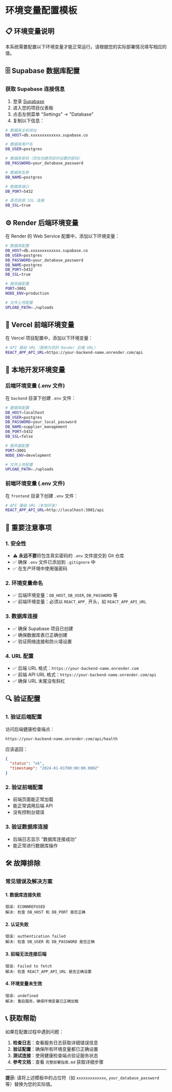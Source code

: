 # 环境变量配置模板

## 📋 环境变量说明

本系统需要配置以下环境变量才能正常运行。请根据您的实际部署情况填写相应的值。

## 🗄️ Supabase 数据库配置

### 获取 Supabase 连接信息

1. 登录 [Supabase](https://supabase.com)
2. 进入您的项目仪表板
3. 点击左侧菜单 "Settings" → "Database"
4. 复制以下信息：

```bash
# 数据库主机地址
DB_HOST=db.xxxxxxxxxxxxx.supabase.co

# 数据库用户名
DB_USER=postgres

# 数据库密码（您在创建项目时设置的密码）
DB_PASSWORD=your_database_password

# 数据库名称
DB_NAME=postgres

# 数据库端口
DB_PORT=5432

# 是否启用 SSL 连接
DB_SSL=true
```

## ⚙️ Render 后端环境变量

在 Render 的 Web Service 配置中，添加以下环境变量：

```bash
# 数据库配置
DB_HOST=db.xxxxxxxxxxxxx.supabase.co
DB_USER=postgres
DB_PASSWORD=your_database_password
DB_NAME=postgres
DB_PORT=5432
DB_SSL=true

# 服务器配置
PORT=3001
NODE_ENV=production

# 文件上传配置
UPLOAD_PATH=./uploads
```

## 🎨 Vercel 前端环境变量

在 Vercel 项目配置中，添加以下环境变量：

```bash
# API 基础 URL（替换为您的 Render 后端 URL）
REACT_APP_API_URL=https://your-backend-name.onrender.com/api
```

## 🔧 本地开发环境变量

### 后端环境变量 (.env 文件)

在 `backend` 目录下创建 `.env` 文件：

```bash
# 数据库配置
DB_HOST=localhost
DB_USER=postgres
DB_PASSWORD=your_local_password
DB_NAME=supplier_management
DB_PORT=5432
DB_SSL=false

# 服务器配置
PORT=3001
NODE_ENV=development

# 文件上传配置
UPLOAD_PATH=./uploads
```

### 前端环境变量 (.env 文件)

在 `frontend` 目录下创建 `.env` 文件：

```bash
# API 基础 URL（本地开发）
REACT_APP_API_URL=http://localhost:3001/api
```

## 🚨 重要注意事项

### 1. 安全性
- ⚠️ **永远不要**将包含真实密码的 `.env` 文件提交到 Git 仓库
- ✅ 确保 `.env` 文件已添加到 `.gitignore` 中
- ✅ 在生产环境中使用强密码

### 2. 环境变量命名
- ✅ 后端环境变量：`DB_HOST`, `DB_USER`, `DB_PASSWORD` 等
- ✅ 前端环境变量：必须以 `REACT_APP_` 开头，如 `REACT_APP_API_URL`

### 3. 数据库连接
- ✅ 确保 Supabase 项目已创建
- ✅ 确保数据库表已正确创建
- ✅ 验证网络连接和防火墙设置

### 4. URL 配置
- ✅ 后端 URL 格式：`https://your-backend-name.onrender.com`
- ✅ 前端 API URL 格式：`https://your-backend-name.onrender.com/api`
- ✅ 确保 URL 末尾没有斜杠

## 🔍 验证配置

### 1. 验证后端配置
访问后端健康检查端点：
```
https://your-backend-name.onrender.com/api/health
```

应该返回：
```json
{
  "status": "ok",
  "timestamp": "2024-01-01T00:00:00.000Z"
}
```

### 2. 验证前端配置
- 前端页面能正常加载
- 能正常调用后端 API
- 没有控制台错误

### 3. 验证数据库连接
- 后端日志显示 "数据库连接成功"
- 能正常进行数据库操作

## 🛠️ 故障排除

### 常见错误及解决方案

#### 1. 数据库连接失败
```
错误: ECONNREFUSED
解决: 检查 DB_HOST 和 DB_PORT 是否正确
```

#### 2. 认证失败
```
错误: authentication failed
解决: 检查 DB_USER 和 DB_PASSWORD 是否正确
```

#### 3. 前端无法连接后端
```
错误: Failed to fetch
解决: 检查 REACT_APP_API_URL 是否正确设置
```

#### 4. 环境变量未生效
```
错误: undefined
解决: 重启服务，确保环境变量已正确加载
```

## 📞 获取帮助

如果在配置过程中遇到问题：

1. **检查日志**：查看服务日志获取详细错误信息
2. **验证配置**：确保所有环境变量都已正确设置
3. **测试连接**：使用健康检查端点验证服务状态
4. **参考文档**：查看 `完整部署指南.md` 获取详细步骤

---

**提示**: 请将上述模板中的占位符（如 `xxxxxxxxxxxxx`, `your_database_password` 等）替换为您的实际值。 